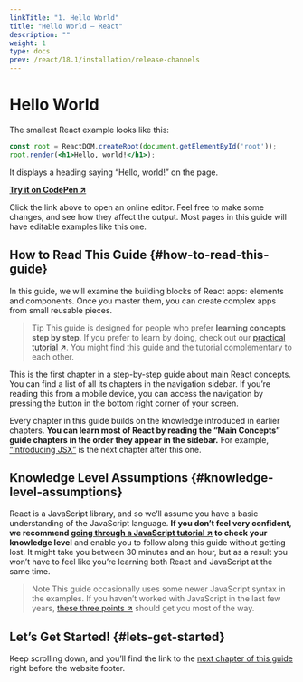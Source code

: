 ```yaml
---
linkTitle: "1. Hello World"
title: "Hello World – React"
description: ""
weight: 1
type: docs
prev: /react/18.1/installation/release-channels
---
```


# Hello World

The smallest React example looks like this:

```jsx
const root = ReactDOM.createRoot(document.getElementById('root'));
root.render(<h1>Hello, world!</h1>);
```

It displays a heading saying “Hello, world!” on the page.

**[Try it on CodePen ↗](https://codepen.io/gaearon/pen/rrpgNB?editors=1010)**

Click the link above to open an online editor. Feel free to make some changes, and see how they affect the output. Most pages in this guide will have editable examples like this one.

## How to Read This Guide {#how-to-read-this-guide}

In this guide, we will examine the building blocks of React apps: elements and components. Once you master them, you can create complex apps from small reusable pieces.

> Tip
> This guide is designed for people who prefer **learning concepts step by step**. If you prefer to learn by doing, check out our [practical tutorial ↗](https://reactjs.org/tutorial/tutorial.html). You might find this guide and the tutorial complementary to each other.
> 

This is the first chapter in a step-by-step guide about main React concepts. You can find a list of all its chapters in the navigation sidebar. If you’re reading this from a mobile device, you can access the navigation by pressing the button in the bottom right corner of your screen.

Every chapter in this guide builds on the knowledge introduced in earlier chapters. **You can learn most of React by reading the “Main Concepts” guide chapters in the order they appear in the sidebar.** For example, [“Introducing JSX”](/react/18.1/main-concepts/introducing-jsx) is the next chapter after this one.

## Knowledge Level Assumptions {#knowledge-level-assumptions}

React is a JavaScript library, and so we’ll assume you have a basic understanding of the JavaScript language. **If you don’t feel very confident, we recommend [going through a JavaScript tutorial ↗](https://developer.mozilla.org/en-US/docs/Web/JavaScript/A_re-introduction_to_JavaScript) to check your knowledge level** and enable you to follow along this guide without getting lost. It might take you between 30 minutes and an hour, but as a result you won’t have to feel like you’re learning both React and JavaScript at the same time.

> Note
> This guide occasionally uses some newer JavaScript syntax in the examples. If you haven’t worked with JavaScript in the last few years, [these three points ↗](https://gist.github.com/gaearon/683e676101005de0add59e8bb345340c) should get you most of the way.
> 

## Let’s Get Started! {#lets-get-started}

Keep scrolling down, and you’ll find the link to the [next chapter of this guide](/react/18.1/main-concepts/introducing-jsx) right before the website footer.

